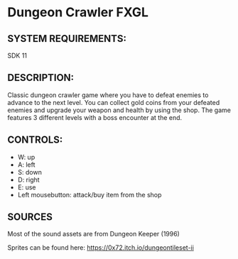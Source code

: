 # Dungeon Crawler FXGL

## SYSTEM REQUIREMENTS:
SDK 11

## DESCRIPTION:
Classic dungeon crawler game where you have to defeat enemies to advance to the next level. You can collect gold coins from your defeated enemies and upgrade your weapon and health by using the shop. The game features 3 different levels with a boss encounter at the end.

## CONTROLS:
* W: up
* A: left
* S: down
* D: right
* E: use
* Left mousebutton: attack/buy item from the shop

## SOURCES
Most of the sound assets are from Dungeon Keeper (1996)

Sprites can be found here: https://0x72.itch.io/dungeontileset-ii
